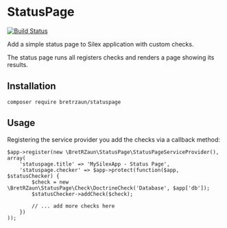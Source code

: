 # StatusPage

[![Build Status](https://travis-ci.org/bretrzaun/statuspage.svg?branch=master)](https://travis-ci.org/bretrzaun/statuspage)

Add a simple status page to Silex application with custom checks.

The status page runs all registers checks and renders a page showing its results.

## Installation

```
composer require bretrzaun/statuspage
```

## Usage

Registering the service provider you add the checks via a callback method: 

```
$app->register(new \BretRZaun\StatusPage\StatusPageServiceProvider(), array(
    'statuspage.title' => 'MySilexApp - Status Page',
    'statuspage.checker' => $app->protect(function($app, $statusChecker) {
        $check = new \BretRZaun\StatusPage\Check\DoctrineCheck('Database', $app['db']);
        $statusChecker->addCheck($check);
        
        // ... add more checks here
    })
));
```
